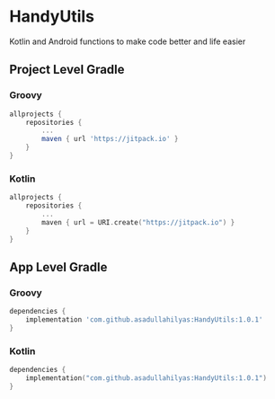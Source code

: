 # HandyUtils
Kotlin and Android functions to make code better and life easier

## Project Level Gradle

### Groovy
``` Groovy
allprojects {
    repositories {
        ...
        maven { url 'https://jitpack.io' }
    }
}
```

### Kotlin
```` Kotlin
allprojects {
    repositories {
        ...
        maven { url = URI.create("https://jitpack.io") }
    }
}
````

## App Level Gradle

### Groovy
```` Groovy
dependencies {
    implementation 'com.github.asadullahilyas:HandyUtils:1.0.1'
}
````

### Kotlin
``` Kotlin
dependencies {
    implementation("com.github.asadullahilyas:HandyUtils:1.0.1")
}
```

